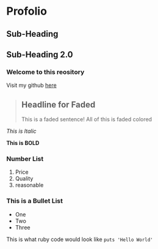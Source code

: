 Profolio <!-- Heading -->
========

Sub-Heading <!-- Sub-Heading -->
---

Sub-Heading 2.0
---------------

### Welcome to this reository 
<!-- ^ No line under sub-heading -->

Visit my github [here](https://github.com/tapiad) <!-- This is a link -->

> ## Headline for Faded <!-- Faded Header -->
> This is a faded sentence!
> All of this is faded colored
<!-- ^ Faded Wording -->

*This is Italic* <!-- Italic -->

**This is BOLD** <!-- Bold -->

### Number List
1. Price <!-- Number List -->
2. Quality
3. reasonable

### This is a Bullet List
* One <!-- Bullet List -->
* Two
* Three


This is what ruby code would look like `puts 'Hello World'` <!-- Code background -->